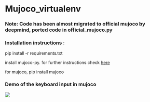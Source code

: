 # Mujoco_virtualenv
### Note: Code has been almost migrated to official mujoco by deepmind, ported code in official_mujoco.py



### Installation instructions : 
pip install -r requirements.txt 



install mujoco-py. for further instructions check [here](https://blog.guptanitish.com/blog/install-mujoco/)<br/>

for mujoco, pip install mujoco

### Demo of the keyboard input in mujoco <br/>
![](https://github.com/rajuptvs/Mujoco_virtualenv/blob/main/demos/keyboard_demo.gif)
